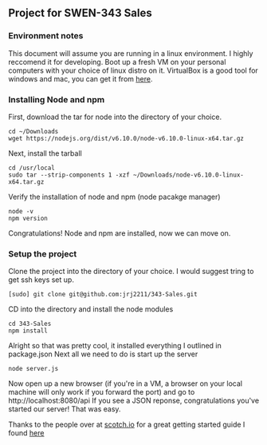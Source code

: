 ## Project for SWEN-343 Sales
### Environment notes

This document will assume you are running in a linux environment. I highly reccomend it for developing.
Boot up a fresh VM on your personal computers with your choice of linux distro on it.
VirtualBox is a good tool for windows and mac, you can get it from [here](https://www.virtualbox.org/wiki/Downloads).

### Installing Node and npm

First, download the tar for node into the directory of your choice.
```
cd ~/Downloads
wget https://nodejs.org/dist/v6.10.0/node-v6.10.0-linux-x64.tar.gz
```

Next, install the tarball
```
cd /usr/local
sudo tar --strip-components 1 -xzf ~/Downloads/node-v6.10.0-linux-x64.tar.gz
```

Verify the installation of node and npm (node pacakge manager)

```
node -v
npm version
```

Congratulations! Node and npm are installed, now we can move on.

### Setup the project

Clone the project into the directory of your choice. I would suggest tring to get ssh keys set up.
```
[sudo] git clone git@github.com:jrj2211/343-Sales.git
```

CD into the directory and install the node modules
```
cd 343-Sales
npm install
```

Alright so that was pretty cool, it installed everything I outlined in package.json
Next all we need to do is start up the server

```
node server.js
```

Now open up a new browser (if you're in a VM, a browser on your local machine will only work if you forward the port) and go to http://localhost:8080/api
If you see a JSON reponse, congratulations you've started our server! That was easy.

Thanks to the people over at [scotch.io](scotch.io) for a great getting started guide I found [here](https://scotch.io/tutorials/build-a-restful-api-using-node-and-express-4)
